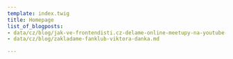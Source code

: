 ```yaml
---
template: index.twig
title: Homepage
list_of_blogposts:
- data/cz/blog/jak-ve-frontendisti.cz-delame-online-meetupy-na-youtube-hardware-software-a-zkusenosti.md
- data/cz/blog/zakladame-fanklub-viktora-danka.md

---
```

